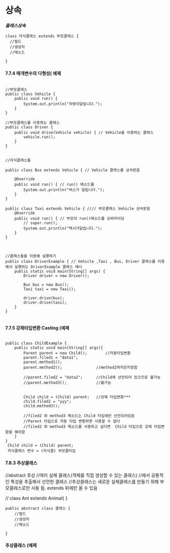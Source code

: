 # 상속


***클래스상속***
```
class 자식클래스 extends 부모클래스 {
  //필드
  //생성자
  //메소드

}
```

#### 7.7.4 매개변수의 다형성( 예제

```

//부모클래스
public class Vehicle {
    public void run() {
        System.out.println("차량이달립니다.");
    }
}

//부모클래스를 이용하는 클래스
public class Driver {
    public void drive(Vehicle vehicle) { // Vehicle을 이용하는 클래스
        vehicle.run();
    }
}


//자식클래스들

public class Bus extends Vehicle { // Vehicle 클래스를 상속받음

    @Override
    public void run() { // run() 메소드를
        System.out.println("버스가 달립니다.");
    }
}

public class Taxi extends Vehicle { //// 부모클래스 Vehicle 상속받음
    @Override
    public void run() { // 부모의 run()메소드를 오버라이딩
        // super.run();
        System.out.println("택시가달립니다.");
    }
}



//클래스들을 이용해 실행하기
public class DriverExample { // Vehicle ,Taxi , Bus, Driver 클래스를 이용해서 실행하는 DriverExample 클래스 예시
    public static void main(String[] args) {
        Driver driver = new Driver();

        Bus bus = new Bus();
        Taxi taxi = new Taxi();

        driver.drive(bus);
        driver.drive(taxi);
    }
}


```

#### 7.7.5 강제타입변환 Casting (예제
```

public class ChildExample {
    public static void main(String[] args){
        Parent parent = new Child();        //자동타입변환
        parent.filed1 = "data1";
        parent.method1();
        parent.method2();               //method2까지만지정함

        //parent.filed2 = "data2";      //Child에 선언되어 있으므로 불가능
        //parent.method3();             //불가능
        

        Child child = (Child) parent;   //강제 타입변환***
        child.filed2 = "yyy";
        child.method3();
      
        //filed2 와 method3 메소드는 Child 타입에만 선언되어있음
        //Parent 타입으로 자동 타입 변환하면 사용할 수 없다
        //filed2 와 method3 메소드를 사용하고 싶다면  Child 타입으로 강제 타입변환을 해야함
    }
}
 Child child = (Child) parent;
 자식클래스 변수 = (자식클) 부모클타입

```


#### 7.8.3 추상클래스

//abstract 추상
//여러 실체 클래스(객체를 직접 생성할 수 있는 클래스)
//에서 공통적인 특성을 추출해서 선언한 클래스 
//추상클래스는 새로운 실체클래스를 만들기 위해 부모클래스로만 사용 됨. extends 뒤에만 올 수 있음

// class Ant extends Animal{ }
```
public abstract class 클래스 {
    //필드
    //생성자
    //메소드

}
```


#### 추상클래스 (예제

```

```


